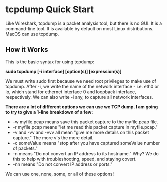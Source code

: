 <h1>tcpdump Quick Start</h1>

Like Wireshark, tcpdump is a packet analysis tool, but there is no GUI. It is a command-line tool. It is available by default on most Linux distributions. MacOS can use tcpdump. 

<h2>How it Works</h2>

This is the basic syntax for using tcpdump:  

<strong>sudo tcpdump [-i interface] [option(s)] [expression(s)]</strong>

We must write sudo first because we need root privileges to make use of tcpdump. 
After -i, we write the name of the network interface - i.e. eth0 or lo, which stand for ethernet interface 0 and loopback interface, respectively. We can also write -i any, to capture all network interfaces. 

<strong>There are a lot of different options we can use we TCP dump. I am going to try to give a 1-line breakdown of a few:</strong>
<ul>
  <li>-w myfile.pcap means save this packet capture to the myfile.pcap file.</li>
  <li>-r myfile.pcap means "let me read this packet capture in myfile.pcap."</li>
  <li>-v and -vv and -vvv all mean "give me more details on this packet capture." The more v's the more detail.</li>
  <li>-c someValue means "stop after you have captured someValue number of packets." </li>
  <li>-n means "Do not convert an IP address to its hostname." Why? We do this to help with troubleshooting, speed, and staying covert.</li>
  <li>-nn means "Do not convert IP address or ports." </li>
</ul>

We can use one, none, some, or all of these options!


